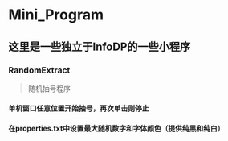 # Mini_Program
## 这里是一些独立于InfoDP的一些小程序
### RandomExtract
>  随机抽号程序
#### 单机窗口任意位置开始抽号，再次单击则停止
#### 在properties.txt中设置最大随机数字和字体颜色（提供纯黑和纯白）
